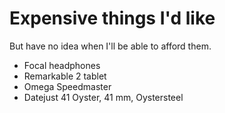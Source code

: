 # Expensive things I'd like
But have no idea when I'll be able to afford them.

- Focal headphones
- Remarkable 2 tablet
- Omega Speedmaster 
- Datejust 41 Oyster, 41 mm, Oystersteel
